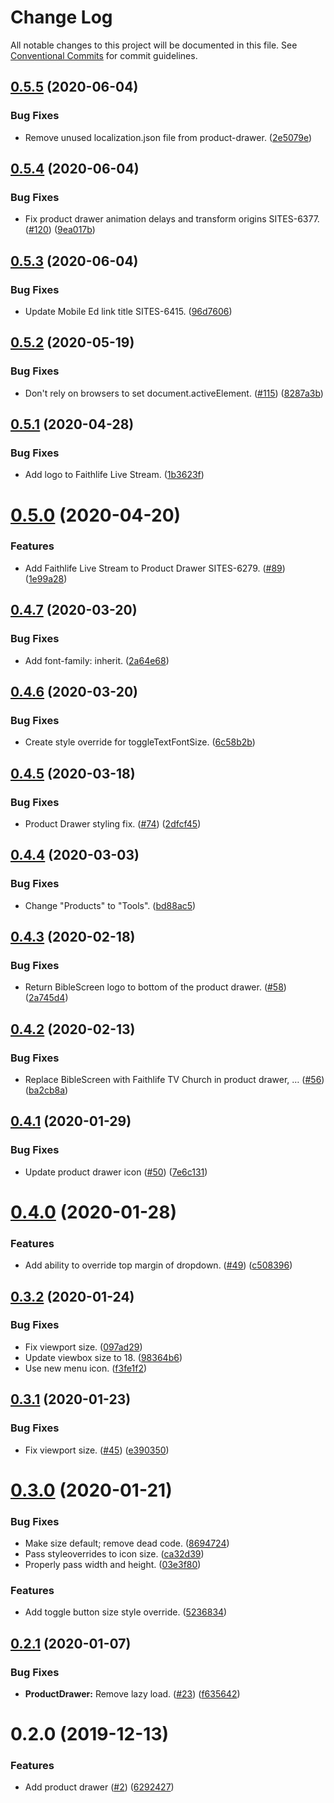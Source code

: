 # Change Log

All notable changes to this project will be documented in this file.
See [Conventional Commits](https://conventionalcommits.org) for commit guidelines.

## [0.5.5](https://git.faithlife.dev/Logos/FaithlifeEquipment/compare/@faithlife/product-drawer@0.5.4...@faithlife/product-drawer@0.5.5) (2020-06-04)


### Bug Fixes

* Remove unused localization.json file from product-drawer. ([2e5079e](https://git.faithlife.dev/Logos/FaithlifeEquipment/commits/2e5079e912a59440d134e0f7369bc955e74600ab))





## [0.5.4](https://git.faithlife.dev/Logos/FaithlifeEquipment/compare/@faithlife/product-drawer@0.5.3...@faithlife/product-drawer@0.5.4) (2020-06-04)


### Bug Fixes

* Fix product drawer animation delays and transform origins SITES-6377. ([#120](https://git.faithlife.dev/Logos/FaithlifeEquipment/issues/120)) ([9ea017b](https://git.faithlife.dev/Logos/FaithlifeEquipment/commits/9ea017b55ec9eaa1dbdf0d8d18243b872eccff92))





## [0.5.3](https://git.faithlife.dev/Logos/FaithlifeEquipment/compare/@faithlife/product-drawer@0.5.2...@faithlife/product-drawer@0.5.3) (2020-06-04)


### Bug Fixes

* Update Mobile Ed link title SITES-6415. ([96d7606](https://git.faithlife.dev/Logos/FaithlifeEquipment/commits/96d7606cda21890263e6b780c61c1f26bd4662da))





## [0.5.2](https://git.faithlife.dev/Logos/FaithlifeEquipment/compare/@faithlife/product-drawer@0.5.1...@faithlife/product-drawer@0.5.2) (2020-05-19)


### Bug Fixes

* Don't rely on browsers to set document.activeElement. ([#115](https://git.faithlife.dev/Logos/FaithlifeEquipment/issues/115)) ([8287a3b](https://git.faithlife.dev/Logos/FaithlifeEquipment/commits/8287a3beba907745f1662bf8f41bdd20a0ec6358))





## [0.5.1](https://git.faithlife.dev/Logos/FaithlifeEquipment/compare/@faithlife/product-drawer@0.5.0...@faithlife/product-drawer@0.5.1) (2020-04-28)


### Bug Fixes

* Add logo to Faithlife Live Stream. ([1b3623f](https://git.faithlife.dev/Logos/FaithlifeEquipment/commits/1b3623f7c2c87cec8a1cd5006368a9c1233a4c13))





# [0.5.0](https://git.faithlife.dev/Logos/FaithlifeEquipment/compare/@faithlife/product-drawer@0.4.7...@faithlife/product-drawer@0.5.0) (2020-04-20)


### Features

* Add Faithlife Live Stream to Product Drawer SITES-6279. ([#89](https://git.faithlife.dev/Logos/FaithlifeEquipment/issues/89)) ([1e99a28](https://git.faithlife.dev/Logos/FaithlifeEquipment/commits/1e99a2807b83b6d760628afef7eb6bf9d6354021))





## [0.4.7](https://git.faithlife.dev/Logos/FaithlifeEquipment/compare/@faithlife/product-drawer@0.4.6...@faithlife/product-drawer@0.4.7) (2020-03-20)


### Bug Fixes

* Add font-family: inherit. ([2a64e68](https://git.faithlife.dev/Logos/FaithlifeEquipment/commits/2a64e68e6ba0bb8e0a0fb81b2d98f0d6bb8d6325))





## [0.4.6](https://git.faithlife.dev/Logos/FaithlifeEquipment/compare/@faithlife/product-drawer@0.4.5...@faithlife/product-drawer@0.4.6) (2020-03-20)


### Bug Fixes

* Create style override for toggleTextFontSize. ([6c58b2b](https://git.faithlife.dev/Logos/FaithlifeEquipment/commits/6c58b2b41269d9c578ee081fa76838ed499f89c3))





## [0.4.5](https://git.faithlife.dev/Logos/FaithlifeEquipment/compare/@faithlife/product-drawer@0.4.4...@faithlife/product-drawer@0.4.5) (2020-03-18)


### Bug Fixes

* Product Drawer styling fix. ([#74](https://git.faithlife.dev/Logos/FaithlifeEquipment/issues/74)) ([2dfcf45](https://git.faithlife.dev/Logos/FaithlifeEquipment/commits/2dfcf45f251f31b7557ac0088af72d979e04f211))





## [0.4.4](https://git.faithlife.dev/Logos/FaithlifeEquipment/compare/@faithlife/product-drawer@0.4.3...@faithlife/product-drawer@0.4.4) (2020-03-03)


### Bug Fixes

* Change "Products" to "Tools". ([bd88ac5](https://git.faithlife.dev/Logos/FaithlifeEquipment/commits/bd88ac5feb2d54a9e3ca68d97ca6f5ffe8aadc80))





## [0.4.3](https://git.faithlife.dev/Logos/FaithlifeEquipment/compare/@faithlife/product-drawer@0.4.2...@faithlife/product-drawer@0.4.3) (2020-02-18)


### Bug Fixes

* Return BibleScreen logo to bottom of the product drawer. ([#58](https://git.faithlife.dev/Logos/FaithlifeEquipment/issues/58)) ([2a745d4](https://git.faithlife.dev/Logos/FaithlifeEquipment/commits/2a745d4dcb0332b77ffb72b7105edce9581dc9f8))





## [0.4.2](https://git.faithlife.dev/Logos/FaithlifeEquipment/compare/@faithlife/product-drawer@0.4.1...@faithlife/product-drawer@0.4.2) (2020-02-13)


### Bug Fixes

* Replace BibleScreen with Faithlife TV Church in product drawer, … ([#56](https://git.faithlife.dev/Logos/FaithlifeEquipment/issues/56)) ([ba2cb8a](https://git.faithlife.dev/Logos/FaithlifeEquipment/commits/ba2cb8a9c05b30b01dcbbca5c3501bdd88d01e12))





## [0.4.1](https://git.faithlife.dev/Logos/FaithlifeEquipment/compare/@faithlife/product-drawer@0.4.0...@faithlife/product-drawer@0.4.1) (2020-01-29)


### Bug Fixes

* Update product drawer icon ([#50](https://git.faithlife.dev/Logos/FaithlifeEquipment/issues/50)) ([7e6c131](https://git.faithlife.dev/Logos/FaithlifeEquipment/commits/7e6c131362e954bf891fe8072b9702f383b5372c))





# [0.4.0](https://git.faithlife.dev/Logos/FaithlifeEquipment/compare/@faithlife/product-drawer@0.3.2...@faithlife/product-drawer@0.4.0) (2020-01-28)


### Features

* Add ability to override top margin of dropdown. ([#49](https://git.faithlife.dev/Logos/FaithlifeEquipment/issues/49)) ([c508396](https://git.faithlife.dev/Logos/FaithlifeEquipment/commits/c5083962168e077839fd204b2d4dacce97320874))





## [0.3.2](https://git.faithlife.dev/Logos/FaithlifeEquipment/compare/@faithlife/product-drawer@0.3.1...@faithlife/product-drawer@0.3.2) (2020-01-24)


### Bug Fixes

* Fix viewport size. ([097ad29](https://git.faithlife.dev/Logos/FaithlifeEquipment/commits/097ad29de6e93434400f1c78772e28e40afdd1d0))
* Update viewbox size to 18. ([98364b6](https://git.faithlife.dev/Logos/FaithlifeEquipment/commits/98364b6f7c57566cc82afb17aadf19b9d1baab36))
* Use new menu icon. ([f3fe1f2](https://git.faithlife.dev/Logos/FaithlifeEquipment/commits/f3fe1f26f168c4ec8e159acbdd43ca794e1845b3))





## [0.3.1](https://git.faithlife.dev/Logos/FaithlifeEquipment/compare/@faithlife/product-drawer@0.3.0...@faithlife/product-drawer@0.3.1) (2020-01-23)


### Bug Fixes

* Fix viewport size. ([#45](https://git.faithlife.dev/Logos/FaithlifeEquipment/issues/45)) ([e390350](https://git.faithlife.dev/Logos/FaithlifeEquipment/commits/e3903500c74826e6b59d287fee3380f012b34f86))





# [0.3.0](https://git.faithlife.dev/Logos/FaithlifeEquipment/compare/@faithlife/product-drawer@0.2.1...@faithlife/product-drawer@0.3.0) (2020-01-21)


### Bug Fixes

* Make size default; remove dead code. ([8694724](https://git.faithlife.dev/Logos/FaithlifeEquipment/commits/8694724d52af17e38d0388c7d5c9ba1148641a5a))
* Pass styleoverrides to icon size. ([ca32d39](https://git.faithlife.dev/Logos/FaithlifeEquipment/commits/ca32d398e31bc4b61d7dba3384aadb52148fa94f))
* Properly pass width and height. ([03e3f80](https://git.faithlife.dev/Logos/FaithlifeEquipment/commits/03e3f8098ba7bf282dec79800cb3dd4af70d5698))


### Features

* Add toggle button size style override. ([5236834](https://git.faithlife.dev/Logos/FaithlifeEquipment/commits/52368340fc8ae6069851b839ebc0fec71b253970))





## [0.2.1](https://git.faithlife.dev/Logos/FaithlifeEquipment/compare/@faithlife/product-drawer@0.2.0...@faithlife/product-drawer@0.2.1) (2020-01-07)


### Bug Fixes

* **ProductDrawer:** Remove lazy load. ([#23](https://git.faithlife.dev/Logos/FaithlifeEquipment/issues/23)) ([f635642](https://git.faithlife.dev/Logos/FaithlifeEquipment/commits/f635642720570bb15763a377a120f2de9f31924c))





# 0.2.0 (2019-12-13)


### Features

* Add product drawer ([#2](https://git.faithlife.dev/Logos/FaithlifeEquipment/issues/2)) ([6292427](https://git.faithlife.dev/Logos/FaithlifeEquipment/commits/62924270ce5dc488b90afdf953622a1771df2a6b))
